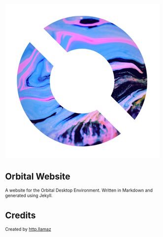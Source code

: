 ![Logo](https://raw.githubusercontent.com/OrbitalDE/orbitalde.github.io/main/assets/logo.png)

# Orbital Website

A website for the Orbital Desktop Environment. Written in Markdown and generated using Jekyll.

# Credits

Created by [http.llamaz](https://github.com/httpllamaz)